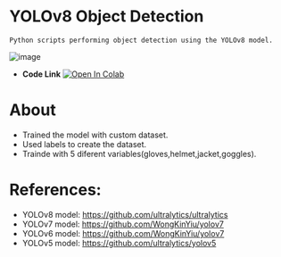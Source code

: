 # YOLOv8 Object Detection
    Python scripts performing object detection using the YOLOv8 model.
    
![image](https://media.licdn.com/dms/image/C5612AQGa7wgjmpiYug/article-cover_image-shrink_600_2000/0/1610814232977?e=2147483647&v=beta&t=1Z2e0YUeer_gAdiPunPBpX6mjkSukpd9KMCOInd0puo)
- **Code Link** [![Open In Colab](https://colab.research.google.com/assets/colab-badge.svg)](https://colab.research.google.com/drive/1U6pXtV7oleSHYgxpufbU5LJiqlcRBqQ9?usp=sharing)
# About
  * Trained the model with custom dataset.
  * Used labels to create the dataset.
  * Trainde with 5 diferent variables(gloves,helmet,jacket,goggles).
# References:
  * YOLOv8 model: https://github.com/ultralytics/ultralytics
  * YOLOv7 model: https://github.com/WongKinYiu/yolov7
  * YOLOv6 model: https://github.com/WongKinYiu/yolov7
  * YOLOv5 model: https://github.com/ultralytics/yolov5
